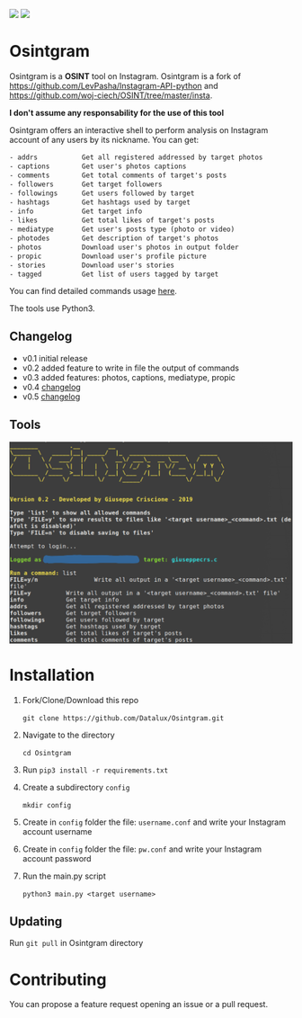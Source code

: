 [![](https://img.shields.io/badge/version-0.5-green)](https://github.com/Datalux/Osintgram/releases/tag/0.5)
[![](https://img.shields.io/badge/license-GPLv3-blue)](https://img.shields.io/badge/license-GPLv3-blue)


# Osintgram
Osintgram is a **OSINT** tool on Instagram.
Osintgram is a fork of https://github.com/LevPasha/Instagram-API-python and https://github.com/woj-ciech/OSINT/tree/master/insta.

**I don't assume any responsability for the use of this tool**

Osintgram offers an interactive shell to perform analysis on Instagram account of any users by its nickname. You can get:
```
- addrs           Get all registered addressed by target photos
- captions        Get user's photos captions
- comments        Get total comments of target's posts
- followers       Get target followers
- followings      Get users followed by target
- hashtags        Get hashtags used by target
- info            Get target info
- likes           Get total likes of target's posts
- mediatype       Get user's posts type (photo or video)
- photodes        Get description of target's photos
- photos          Download user's photos in output folder
- propic          Download user's profile picture
- stories         Download user's stories  
- tagged          Get list of users tagged by target
```
You can find detailed commands usage [here](commands.md).


The tools use Python3.

## Changelog
- v0.1 initial release
- v0.2 added feature to write in file the output of commands
- v0.3 added features: photos, captions, mediatype, propic
- v0.4 [changelog](https://github.com/Datalux/Osintgram/releases/tag/0.4)
- v0.5 [changelog](https://github.com/Datalux/Osintgram/releases/tag/0.5)

## Tools
<p align="center">
<img align="center" src="cmd.png" width="600">
</p>


# Installation
1. Fork/Clone/Download this repo

    `git clone https://github.com/Datalux/Osintgram.git`


2. Navigate to the directory

    `cd Osintgram`

3. Run `pip3 install -r requirements.txt`


4. Create a subdirectory `config`

    `mkdir config`

5. Create in `config` folder the file: `username.conf` and write your Instagram account username

6. Create in `config` folder the file: `pw.conf` and write your Instagram account password

7. Run the main.py script 

    `python3 main.py <target username>`

## Updating

Run `git pull` in Osintgram directory

# Contributing
You can propose a feature request opening an issue or a pull request.
